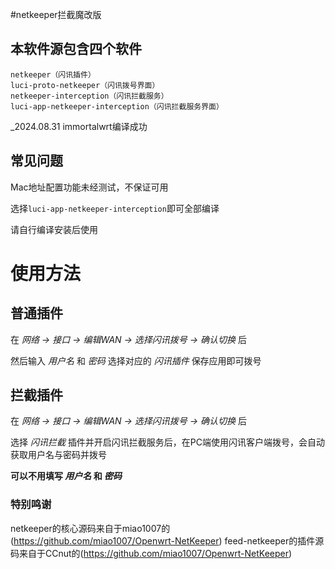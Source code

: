 #netkeeper拦截魔改版

## 本软件源包含四个软件
```
netkeeper（闪讯插件）
luci-proto-netkeeper（闪讯拨号界面）
netkeeper-interception（闪讯拦截服务）
luci-app-netkeeper-interception（闪讯拦截服务界面）
```


_2024.08.31 immortalwrt编译成功

## 常见问题

Mac地址配置功能未经测试，不保证可用

选择```luci-app-netkeeper-interception```即可全部编译

请自行编译安装后使用

# 使用方法

## 普通插件

在 _网络 -> 接口 -> 编辑WAN -> 选择闪讯拨号 -> 确认切换_ 后

然后输入 _用户名_ 和 _密码_ 选择对应的 _闪讯插件_ 保存应用即可拨号

## 拦截插件

在 _网络 -> 接口 -> 编辑WAN -> 选择闪讯拨号 -> 确认切换_ 后

选择 _闪讯拦截_ 插件并开启闪讯拦截服务后，在PC端使用闪讯客户端拨号，会自动获取用户名与密码并拨号

**可以不用填写 _用户名_ 和 _密码_**

### 特别鸣谢
netkeeper的核心源码来自于miao1007的(https://github.com/miao1007/Openwrt-NetKeeper)
feed-netkeeper的插件源码来自于CCnut的(https://github.com/miao1007/Openwrt-NetKeeper)